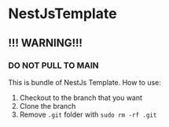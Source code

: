 # NestJsTemplate

## !!! WARNING!!!
### DO NOT PULL TO MAIN


This is bundle of NestJs Template. How to use:

1. Checkout to the branch that you want
2. Clone the branch
3. Remove ```.git``` folder with ```sudo rm -rf .git```
